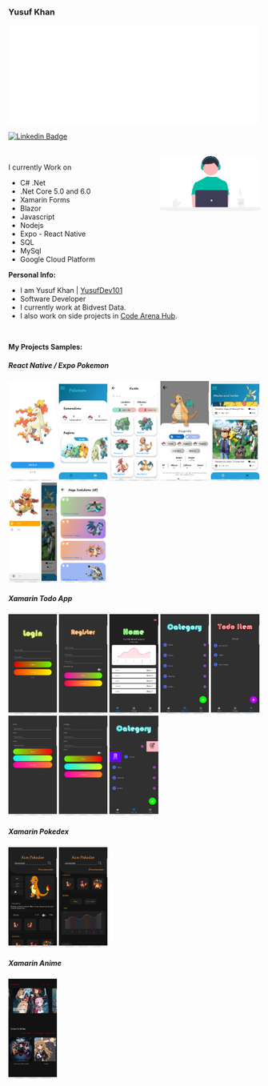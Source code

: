 ### Yusuf Khan

<img align="center" class="center" alt="Gif" src="images/97525-code-dark.gif" width="500" height="200" />

[![Linkedin Badge](https://img.shields.io/badge/-LinkedIn-0e76a8?style=flat-square&logo=Linkedin&logoColor=white)](https://www.linkedin.com/in/yusuf-khan-a6645b1b0)

</br>

<img align="right" alt="Gif" src="images/undraw_coding_re_iv62.svg" width="200" />

I currently Work on

- C# .Net
- .Net Core 5.0 and 6.0
- Xamarin Forms
- Blazor
- Javascript
- Nodejs
- Expo - React Native
- SQL
- MySql
- Google Cloud Platform

**Personal Info:**

- I am Yusuf Khan | [YusufDev101](https://github.com/YusufDev101)
- Software Developer
- I currently work at Bidvest Data.
- I also work on side projects in [Code Arena Hub](https://github.com/CodeArenaHub).

</br>

**My Projects Samples:**

<h5>React Native / Expo Pokemon</h5>

<p>
  <img height="200em" src="images/Screenshot_20220328-162158_PokemonNews.jpg" />
  <img height="200em" src="images/Screenshot_20220328-162206_PokemonNews.jpg" />
  <img height="200em" src="images/Screenshot_20220328-162218_PokemonNews.jpg" />
  <img height="200em" src="images/Screenshot_20220328-162240_PokemonNews.jpg" />
  <img height="200em" src="images/Screenshot_20220328-162352_PokemonNews.jpg" />
  <img height="200em" src="images/Screenshot_20220328-162407_PokemonNews.jpg" />
  <img height="200em" src="images/Screenshot_20220328-162401_PokemonNews.jpg" />
</p>

<h5>Xamarin Todo App</h5>

<p>
  <img height="200em" src="images/Screenshot_20220328-163537.jpg" />
  <img height="200em" src="images/Screenshot_20220328-163546.jpg" />
  <img height="200em" src="images/Screenshot_20220328-164038.jpg" />
  <img height="200em" src="images/Screenshot_20220328-164042.jpg" />
  <img height="200em" src="images/Screenshot_20220328-164052.jpg" />
  <img height="200em" src="images/Screenshot_20220328-164058.jpg" />
  <img height="200em" src="images/Screenshot_20220328-164105.jpg" />
  <img height="200em" src="images/Screenshot_20220328-164132.jpg" />
</p>

<h5>Xamarin Pokedex</h5>

<p>
  <img height="200em" src="images/Screenshot_20220322-121006.jpg" />
  <img height="200em" src="images/Screenshot_20220322-121023.jpg" /> 
</p>

<h5>Xamarin Anime</h5>

<p>
  <img height="200em" src="images/Screenshot_20220322-121641.jpg" />
</p>
